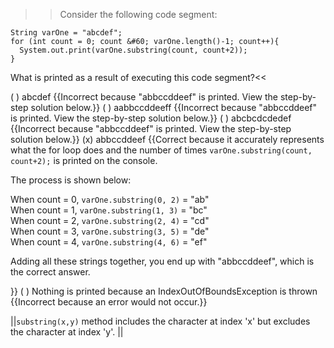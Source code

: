 >>Consider the following code segment:

```
String varOne = "abcdef";
for (int count = 0; count &#60; varOne.length()-1; count++){
  System.out.print(varOne.substring(count, count+2));
}
```

What is printed as a result of executing this code segment?<<

( ) abcdef {{Incorrect because "abbccddeef" is printed. View the step-by-step solution below.}}
( ) aabbccddeeff {{Incorrect because "abbccddeef" is printed. View the step-by-step solution below.}}
( ) abcbcdcdedef {{Incorrect because "abbccddeef" is printed. View the step-by-step solution below.}}
(x) abbccddeef {{Correct because it accurately represents what the for loop does and the number of times <code>varOne.substring(count, count+2);</code> is printed on the console.
<p>The process is shown below:</p>
When count = 0, <code>varOne.substring(0, 2)</code> = "ab"<br/>
When count = 1, <code>varOne.substring(1, 3)</code> = "bc"<br/>
When count = 2, <code>varOne.substring(2, 4)</code> = "cd"<br/>
When count = 3, <code>varOne.substring(3, 5)</code> = "de"<br/>
When count = 4, <code>varOne.substring(4, 6)</code> = "ef"<br/>
<p>Adding all these strings together, you end up with "abbccddeef", which is the correct answer.</p>}}
( ) Nothing is printed because an IndexOutOfBoundsException is thrown {{Incorrect because an error would not occur.}}

||<code>substring(x,y)</code> method includes the character at index 'x' but excludes the character at index 'y'. ||
